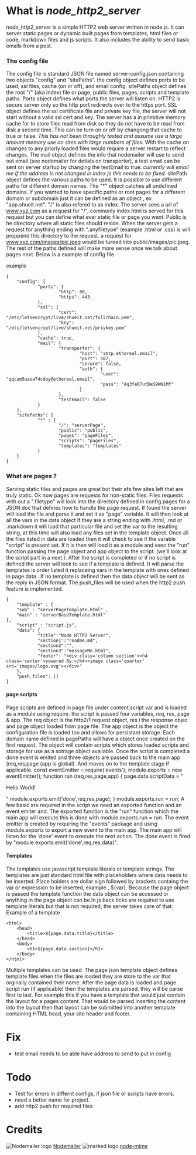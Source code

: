 # What is *node_http2_server*
*node_http2_server* is a simple HTTP2 web server written in node.js. It can server static pages or dynamic built pages from templates, html files or code, markdown files and js scripts.  It also includes the ability to send basic emails 
from a post.

### The config file
The config file is standard JSON file named server-config.json containing two objects "config" and "sitePaths".  the config object defines ports to be used, ssl files, cache (on or off), and email config. sitePaths object 
defines the root "/" (aka index) file or page, public files, pages, scripts and template paths. Ports object defines what ports the server will listen on. HTTP2 is secure server only so the http port redirects over to the https 
port. SSL object defines the ssl certificate file and private key file, the server will not start without a valid ssl cert and key. The server has a in primitive memory cache for to store files read from disk so they do not 
have to be read from disk a second time. This can be turn on or off by changong that cache to true or false. *This has not been throughly tested and assume use a large amount memory use on sites with large numbers of files.* 
With the cache on changes to any priorly loaded files would require a server restart to reflect changes.  The mail object defines the info that nodemailer will use to send out email (see nodemailer for detials on transporter), 
a test email can be sent on server startup by changing the testEmail to true. *currently will email me if the address is not changed in index.js this needs to be fixed.* sitePath object defines the various paths to be used. It 
is possible to use different paths for different domain names. The "*" object catches all undefined domains. If you wanted to have specific paths or root pages for a different domain or subdomain just it can be defined as an 
object , ex "app.shueit.net". "/" is also refered to as index. The server sees a url of www.xyz.com as a request for "/", commonly index.html is served for this request but you can define what ever static file or page you want. 
Public is he directory where all static files should reside. When the server gets a request for anything ending with ".anyfiletype" (example .html or .css) is will preppend this directory to the request. a request for 
www.xyz.com/images/pic.jpeg would be turned into public/images/pic.jpeg. The rest of the paths defined will make more sense once we talk about pages next. Below is a example of config file
 
example
   
	{
        "config": {
                "ports": {
                        "http": 80,
                        "https": 443
                },
                "ssl": {
                        "cert": "/etc/letsencrypt/live/shueit.net/fullchain.pem",
                        "key": "/etc/letsencrypt/live/shueit.net/privkey.pem"
                },
                "cache": true,
                "mail": {
                        "transporter": {
                                "host": "smtp.ethereal.email",
                                "port": 587,
                                "secure": false,
                                "auth": {
                                        "user": "qqcam5uaoa74cdoy@ethereal.email",
                                        "pass": "Aq3YeR7utDeS9WN1Mf"
                                }
                        },
                        "testEmail": false
                }
        },
        "sitePaths": {
                "*" : {
                        "/": "serverPage",
                        "public": "public",
                        "pages": "pageFiles",
                        "scripts": "pageFiles",
                        "templates": "templates"
                }
        }
	}
	
### What are pages ?
Serving static files and pages are great but their afe few sites left that are truly static. Ok now pages are requests for non-static files. Files requests with out a ".filetype" will look into the directory defined in 
config.pages for a JSON doc that defines how to handle the page request. If found the server will load the file and parse it and set it as "page" variable. It will then look at all the vars in the data object if they are a 
string ending with .html, .md or .markdown it will load that particular file and set the var to the resulting string, at this time will also load any files set in the template object. Once all the files listed in data are 
loaded then it will check to see if the varable "script" is present set. If it is then will load it as a module and exec the "run" function passing the page object and app object to the script. (we'll look at the script part in 
a next.). After the script is completed or if no script is defined the server will look to see if a template is defined. It will parse the templates is order listed it replaceing vars in the template with ones defined in 
page.data . If no template is defined then the data object will be sent as the reply in JSON format. The push_files will be used when the http2 push feature is implemented.

	{
        "template" : {
		"sub" : "serverPageTemplate.html" ,
		"main" : "serverBaseTemplate.html"
	},
        "script" : "script.js",
        "data": {
                "title":"Node HTTP2 Server",
                "section1":"readme.md",
                "section2":"",
                "section3":"messageMe.html",
                "footer": "<div class='column section'><h4 class='center'>powered By:</h4><image class='quarter' src='images/logo.svg'></div>"
        },
        "push_files": []
	}

#### page scripts
Page scripts are defined in page file under content.script var and is loaded as a module using require. the script is passed four variables, req, res, page & app. The req object is the http2/1 request object, res i the response 
objec and page object loaded from page file. The app object is the object the configuration file is loaded too and allows for persistant storage. Each domain name defined in pagePaths will have a object once created on the 
first request. The object will contain scripts which stores loaded scripts and storage for use as a sotrage object available. Once the script is completed a done event is emited and three objects are passed back to the main app 
(req,res,page (app is global). And moves on to the template stage if applicable.
	const eventEmitter = require('events');
	module.exports = new eventEmitter();
	function run (req,res,page,app) {
		page.data.scriptData = "<p>Hello World!</p>"
		module.exports.emit('done',req,res,page);
	}
	module.exports.run = run; A few basic are required in the script we need an exported function and an event emiter and. The exported function is the "run" function which the main app will execute this is done with 
module.exports.run = run. The event emitter is created by requiring the "events" package and using module.exports to export a new event to the main app. The main app will listen for the 'done' event to execute the next action. 
The done event is fired by "module.exports.emit('done',req,res,data)".

#### Templates
The templates use javascript template literals or template strings. The templates are just standard html file with placeholders where data needs to be inserted. Place holders are dollar sign followed by brackets containg the 
var or expression to be inserted, example , ${var}. Because the page object is passed the template function the data object can be accessed or anything in the page object can be.In js back ticks are required to use template 
literals but that is not required, the server takes care of that. Example of a template

	<html>
		<head>
			<title>${page.data.title}</title>
		</head>
		<body>
			<h1>${page.data.section}</h1>
		</body>
	</html>
 
Multiple templates can be used. The page json template object defines template files when the files are loaded they are store to the var that orginally contained their name. After the page data is loaded and 
page script run (if applicable) then the templates are parsed. they will be parse first to last. For example this if you have a template that would just contain the layout for a pages content. That would be parsed inserting the 
content into the layout then that layout can be submitted into another template containing HTML head, your site header and footer.
# Fix
- test email needs to be able have address to send to put in config
# Todo
- Test for errors in differnt configs, if json file or scripts have errors. 
- need a better name for project. 
- add http2 push for required files
# Credits
![Nodemailer logo](https://nodemailer.com/nm_logo_200x136.png) [Nodemailer](https://nodemailer.com/about/) ![marked logo](https://marked.js.org/img/logo-black.svg)
[node-mime](https://github.com/broofa/node-mime)
